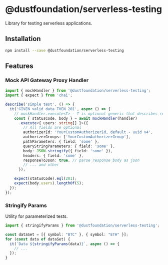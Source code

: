# @dustfoundation/serverless-testing

Library for testing serverless applications.

## Installation

```sh
npm install --save @dustfoundation/serverless-testing
```

## Features

### Mock API Gateway Proxy Handler

```ts
import { mockHandler } from '@dustfoundation/serverless-testing';
import { expect } from 'chai';

describe('simple test', () => {
  it('GIVEN valid data THEN 201', async () => {
    // mockHandler.execute<T> - T is optional generic that describes response body type
    const { statusCode, body } = await mockHandler(handler)
      .execute<{ users: string[] }>({
        // All fields are optional
        authorizerId: 'YourCustomAuthorizerId, default - uuid v4',
        authorizerGroups: ['YourCustomAuthorizerGroup'],
        pathParameters: { field: 'some' },
        queryStringParameters: { field: 'some' },
        body: JSON.stringify({ field: 'some' }),
        headers: { field: 'some' },
        responseToJson: true, // parse response body as json
        // ... and other
      });

    expect(statusCode).eql(201);
    expect(body.users).lengthOf(5);
  });
});
```

### Stringify Params

Utility for parameterized tests.

```ts
import { stringifyParams } from '@dustfoundation/serverless-testing';

const dataSet = [{ symbol: "BTC" }, { symbol: "ETH" }];
for (const data of dataSet) {
  it(`Data ${stringifyParams(data)}`, async () => {
    // ...
  });
}
```
